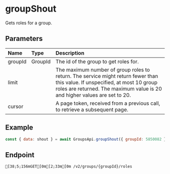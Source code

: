 
# groupShout
Gets roles for a group.


## Parameters
| Name    | Type    | Description                                                                                                                                                                                                |
| :------ | :------ | :--------------------------------------------------------------------------------------------------------------------------------------------------------------------------------------------------------- |
| groupId | GroupId | The id of the group to get roles for.                                                                                                                                                                      |
| limit   |         | The maximum number of group roles to return. The service might return fewer than this value. If unspecified, at most 10 group roles are returned. The maximum value is 20 and higher values are set to 20. |
| cursor  |         | A page token, received from a previous call, to retrieve a subsequent page.                                                                                                                                |



## Example
```js copy showLineNumbers
const { data: shout } = await GroupsApi.groupShout({ groupId: 5850082 }); 
```

## Endpoint
```ansi
[38;5;156mGET[0m[2;33m[0m /v2/groups/{groupId}/roles
```
  